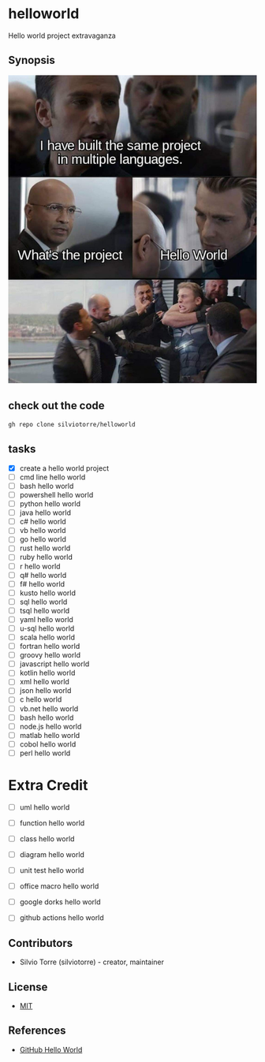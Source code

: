 # helloworld
Hello world project extravaganza
## Synopsis
![Hello world project extravaganza](media/meme-hello-world.jpeg)
## check out the code
```bash
gh repo clone silviotorre/helloworld 
```
## tasks
- [x] create a hello world project
- [ ] cmd line hello world
- [ ] bash hello world
- [ ] powershell hello world
- [ ] python hello world
- [ ] java hello world
- [ ] c# hello world
- [ ] vb hello world
- [ ] go hello world
- [ ] rust hello world
- [ ] ruby hello world
- [ ] r hello world
- [ ] q# hello world
- [ ] f# hello world
- [ ] kusto hello world
- [ ] sql hello world
- [ ] tsql hello world
- [ ] yaml hello world
- [ ] u-sql hello world
- [ ] scala hello world
- [ ] fortran hello world
- [ ] groovy hello world
- [ ] javascript hello world
- [ ] kotlin hello world
- [ ] xml hello world
- [ ] json hello world
- [ ] c hello world
- [ ] vb.net hello world
- [ ] bash hello world
- [ ] node.js hello world
- [ ] matlab hello world
- [ ] cobol hello world
- [ ] perl hello world

# Extra Credit
- [ ] uml hello world
- [ ] function hello world
- [ ] class hello world
- [ ] diagram hello world
- [ ] unit test hello world
- [ ] office macro hello world
- [ ] google dorks hello world
- [ ] github actions hello world




## Contributors

- Silvio Torre (silviotorre)  - creator, maintainer


## License
- [MIT](https://choosealicense.com/licenses/mit/)   

## References
- [GitHub Hello World](https://docs.github.com/en/get-started/quickstart/hello-world)